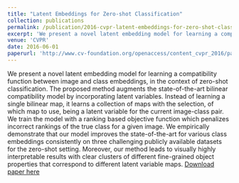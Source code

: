 ```yaml
---
title: "Latent Embeddings for Zero-shot Classification"
collection: publications
permalink: /publication/2016-cvpr-latent-embeddings-for-zero-shot-classification
excerpt: 'We present a novel latent embedding model for learning a compatibility function between image and class embeddings, in the context of zero-shot classification. The proposed method augments the state-of-the-art bilinear compatibility model by incorporating latent variables. Instead of learning a single bilinear map, it learns a collection of maps with the selection, of which map to use, being a latent variable for the current image-class pair. We train the model with a ranking based objective function which penalizes incorrect rankings of the true class for a given image. We empirically demonstrate that our model improves the state-of-the-art for various class embeddings consistently on three challenging publicly available datasets for the zero-shot setting. Moreover, our method leads to visually highly interpretable results with clear clusters of different fine-grained object properties that correspond to different latent variable maps.'
venue: 'CVPR'
date: 2016-06-01
paperurl: 'http://www.cv-foundation.org/openaccess/content_cvpr_2016/papers/Xian_Latent_Embeddings_for_CVPR_2016_paper.pdf'
---
```

We present a novel latent embedding model for learning a compatibility function between image and class embeddings, in the context of zero-shot classification. The proposed method augments the state-of-the-art bilinear compatibility model by incorporating latent variables. Instead of learning a single bilinear map, it learns a collection of maps with the selection, of which map to use, being a latent variable for the current image-class pair. We train the model with a ranking based objective function which penalizes incorrect rankings of the true class for a given image. We empirically demonstrate that our model improves the state-of-the-art for various class embeddings consistently on three challenging publicly available datasets for the zero-shot setting. Moreover, our method leads to visually highly interpretable results with clear clusters of different fine-grained object properties that correspond to different latent variable maps.
[Download paper here](http://www.cv-foundation.org/openaccess/content_cvpr_2016/papers/Xian_Latent_Embeddings_for_CVPR_2016_paper.pdf)

